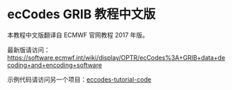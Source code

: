 # ecCodes GRIB 教程中文版

本教程中文版翻译自 ECMWF 官网教程 2017 年版。

最新版请访问：https://software.ecmwf.int/wiki/display/OPTR/ecCodes%3A+GRIB+data+decoding+and+encoding+software

示例代码请访问另一个项目：[eccodes-tutorial-code](https://github.com/perillaroc/eccodes-tutorial-code)